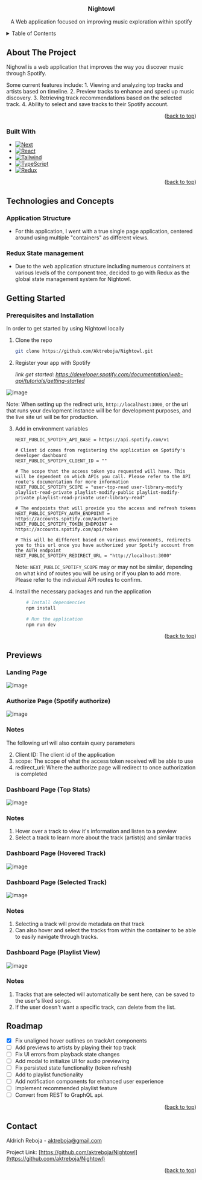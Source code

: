 <a name="readme-top"></a>

<!-- PROJECT LOGO -->
<br />
<div align="center">
<!--   <a href="https://github.com/othneildrew/Best-README-Template">
    <img src="images/logo.png" alt="Logo" width="80" height="80">
  </a> -->

  <h3 align="center">Nightowl</h3>

  <p align="center">
    A Web application focused on improving music exploration within spotify
  </p>
</div>

<!-- TABLE OF CONTENTS -->
<details>
  <summary>Table of Contents</summary>
  <ol>
    <li>
      <a href="#about-the-project">About The Project</a>
      <ul>
        <li><a href="#built-with">Built With</a></li>
      </ul>
    </li>
    <li>
      <a href="#getting-started">Getting Started</a>
      <ul>
        <li><a href="#prerequisites">Prerequisites</a></li>
        <li><a href="#installation">Installation</a></li>
      </ul>
    </li>
    <li><a href="#roadmap">Roadmap</a></li>
    <li><a href="#contact">Contact</a></li>
  </ol>
</details>

<!-- ABOUT THE PROJECT -->

## About The Project

Nighowl is a web application that improves the way you discover music through Spotify.

Some current features include: 1. Viewing and analyzing top tracks and artists based on timeline. 2. Preview tracks to enhance and speed up music discovery. 3. Retrieving track recommendations based on the selected track. 4. Ability to select and save tracks to their Spotify account.

<p align="right">(<a href="#readme-top">back to top</a>)</p>

### Built With

- [![Next][Next.js]][Next-url]
- [![React][React.js]][React-url]
- [![Tailwind][Tailwind]][Tailwind-url]
- [![TypeScript][TypeScript]][TypeScript-url]
- [![Redux][Redux]][Redux-url]

<p align="right">(<a href="#readme-top">back to top</a>)</p>


<!-- Technologies -->


## Technologies and Concepts

### Application Structure

- For this application, I went with a true single page application, centered around using multiple "containers" as different views. 

### Redux State management

- Due to the web application structure including numerous containers at various levels of the component tree, decided to go with Redux as the global state management system for Nightowl.

<!-- GETTING STARTED -->

## Getting Started

### Prerequisites and Installation

In order to get started by using Nightowl locally

1. Clone the repo
   ```sh
   git clone https://github.com/Aktreboja/Nightowl.git
   ```
2. Register your app with Spotify

   _link get started: https://developer.spotify.com/documentation/web-api/tutorials/getting-started_

![image](https://github.com/Aktreboja/Nightowl/assets/15055373/5d977e26-5226-41e5-8d59-7b5c9a68cdc7)

Note: When setting up the redirect uris, `http://localhost:3000`, or the uri that runs your devlopment instance will be for development purposes, and the live site url will be for production.

3. Add in environment variables

   ```env
   NEXT_PUBLIC_SPOTIFY_API_BASE = https://api.spotify.com/v1

   # Client id comes from registering the application on Spotify's developer dashboard
   NEXT_PUBLIC_SPOTIFY_CLIENT_ID = ""

   # The scope that the access token you requested will have. This will be dependent on which APIs you call. Please refer to the API route's documentation for more information
   NEXT_PUBLIC_SPOTIFY_SCOPE = "user-top-read user-library-modify playlist-read-private playlist-modify-public playlist-modify-private playlist-read-private user-library-read"

   # The endpoints that will provide you the access and refresh tokens
   NEXT_PUBLIC_SPOTIFY_AUTH_ENDPOINT = https://accounts.spotify.com/authorize
   NEXT_PUBLIC_SPOTIFY_TOKEN_ENDPOINT = https://accounts.spotify.com/api/token

   # This will be different based on various environments, redirects you to this url once you have authorized your Spotify account from the AUTH endpoint
   NEXT_PUBLIC_SPOTIFY_REDIRECT_URL = "http://localhost:3000"

   ```

   Note: `NEXT_PUBLIC_SPOTIFY_SCOPE` may or may not be similar, depending on what kind of routes you will be using or if you plan to add more. Please refer to the individual API routes to confirm.

4. Install the necessary packages and run the application

   ```sh
       # Install dependencies
       npm install

       # Run the application
       npm run dev
   ```

<p align="right">(<a href="#readme-top">back to top</a>)</p>

## Previews

### Landing Page

![image](https://github.com/Aktreboja/spotify/assets/15055373/36f4927b-1a6d-4e9a-90ed-54ecb8ff21c1)

### Authorize Page (Spotify authorize)

![image](https://github.com/Aktreboja/spotify/assets/15055373/1772601b-a014-4692-9045-44be65bbe410)

### Notes

The following url will also contain query parameters

2. Client ID: The client id of the application
3. scope: The scope of what the access token received will be able to use
4. redirect_uri: Where the authorize page will redirect to once authorization is completed

### Dashboard Page (Top Stats)

![image](https://github.com/Aktreboja/spotify/assets/15055373/18662b29-bfd1-41a6-baa7-8febd5187717)

### Notes

1. Hover over a track to view it's information and listen to a preview
2. Select a track to learn more about the track (artist(s) and similar tracks

### Dashboard Page (Hovered Track)

![image](https://github.com/Aktreboja/spotify/assets/15055373/fc80efcc-e77c-48b2-932e-f073452b71be)

### Dashboard Page (Selected Track)

![image](https://github.com/Aktreboja/spotify/assets/15055373/73ccfafd-f086-4984-be1b-67eb19e2433d)

### Notes

1. Selecting a track will provide metadata on that track
2. Can also hover and select the tracks from within the container to be able to easily navigate through tracks.

### Dashboard Page (Playlist View)

![image](https://github.com/Aktreboja/spotify/assets/15055373/a9d16e4e-6bf8-4be5-8491-8766d5808ed3)

### Notes

1. Tracks that are selected will automatically be sent here, can be saved to the user's liked songs.
2. If the user doesn't want a specific track, can delete from the list.

<!-- ROADMAP -->

## Roadmap

- [x] Fix unaligned hover outlines on trackArt components
- [ ] Add previews to artists by playing their top track
- [ ] Fix UI errors from playback state changes
- [ ] Add modal to initialize UI for audio previewing
- [ ] Fix persisted state functionality (token refresh)
- [ ] Add to playlist functionality
- [ ] Add notification components for enhanced user experience
- [ ] Implement recommended playlist feature
- [ ] Convert from REST to GraphQL api.

<p align="right">(<a href="#readme-top">back to top</a>)</p>

<!-- CONTACT -->

## Contact

Aldrich Reboja - aktreboja@gmail.com

Project Link: [https://github.com/aktreboja/Nightowl](https://github.com/aktreboja/Nightowl)

<p align="right">(<a href="#readme-top">back to top</a>)</p>

<!-- MARKDOWN LINKS & IMAGES -->
<!-- https://www.markdownguide.org/basic-syntax/#reference-style-links -->

[linkedin-shield]: https://img.shields.io/badge/-LinkedIn-black.svg?style=for-the-badge&logo=linkedin&colorB=555
[linkedin-url]: https://linkedin.com/in/aktreboja
[Next.js]: https://img.shields.io/badge/next.js-000000?style=for-the-badge&logo=nextdotjs&logoColor=white
[Next-url]: https://nextjs.org/
[TypeScript]: https://img.shields.io/badge/TypeScript-007ACC?style=for-the-badge&logo=typescript&logoColor=white
[TypeScript-url]: https://www.typescriptlang.org/
[React.js]: https://img.shields.io/badge/React-20232A?style=for-the-badge&logo=react&logoColor=61DAFB
[React-url]: https://reactjs.org/
[Tailwind]: https://img.shields.io/badge/tailwindcss-0F172A?style=for-the-badge&logo=tailwindcss
[Tailwind-url]: https://tailwindcss.com/
[Redux]: https://img.shields.io/badge/redux-593d88?style=for-the-badge&logo=redux
[Redux-url]: https://www.redux.js.org
